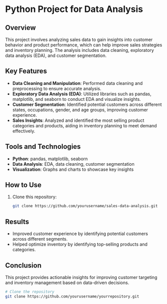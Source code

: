 # Python Project for Data Analysis

## Overview
This project involves analyzing sales data to gain insights into customer behavior and product performance, which can help improve sales strategies and inventory planning. The analysis includes data cleaning, exploratory data analysis (EDA), and customer segmentation.

## Key Features
- **Data Cleaning and Manipulation**: Performed data cleaning and preprocessing to ensure accurate analysis.
- **Exploratory Data Analysis (EDA)**: Utilized libraries such as pandas, matplotlib, and seaborn to conduct EDA and visualize insights.
- **Customer Segmentation**: Identified potential customers across different states, occupations, gender, and age groups, improving customer experience.
- **Sales Insights**: Analyzed and identified the most selling product categories and products, aiding in inventory planning to meet demand effectively.

## Tools and Technologies
- **Python**: pandas, matplotlib, seaborn
- **Data Analysis**: EDA, data cleaning, customer segmentation
- **Visualization**: Graphs and charts to showcase key insights

## How to Use
1. Clone this repository:
    ```bash
    git clone https://github.com/yourusername/sales-data-analysis.git
    ```

## Results
- Improved customer experience by identifying potential customers across different segments.
- Helped optimize inventory by identifying top-selling products and categories.

## Conclusion
This project provides actionable insights for improving customer targeting and inventory management based on data-driven decisions.

```bash
# Clone the repository
git clone https://github.com/yourusername/yourrepository.git

